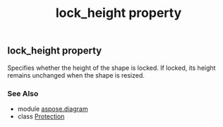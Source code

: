 ﻿---
title: lock_height property
second_title: Aspose.Diagram for Python via .NET API References
description: 
type: docs
weight: 130
url: /python-net/aspose.diagram/protection/lock_height/
is_root: false
---

## lock_height property


Specifies whether the height of the shape is locked. If locked, its height remains unchanged when the shape is resized.

### See Also
* module [aspose.diagram](../../)
* class [Protection](/diagram/python-net/aspose.diagram/protection)
